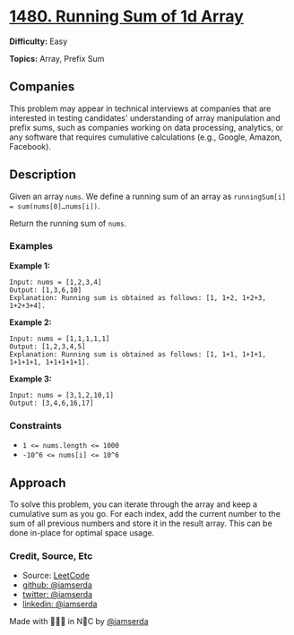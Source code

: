 # [1480. Running Sum of 1d Array](https://leetcode.com/problems/running-sum-of-1d-array/description)

**Difficulty:** Easy

**Topics:** Array, Prefix Sum

## Companies

This problem may appear in technical interviews at companies that are interested in testing candidates' understanding of array manipulation and prefix sums, such as companies working on data processing, analytics, or any software that requires cumulative calculations (e.g., Google, Amazon, Facebook).

## Description

Given an array `nums`. We define a running sum of an array as `runningSum[i] = sum(nums[0]…nums[i])`.

Return the running sum of `nums`.

### Examples

**Example 1:**

```plaintext
Input: nums = [1,2,3,4]
Output: [1,3,6,10]
Explanation: Running sum is obtained as follows: [1, 1+2, 1+2+3, 1+2+3+4].
```

**Example 2:**

```plaintext
Input: nums = [1,1,1,1,1]
Output: [1,2,3,4,5]
Explanation: Running sum is obtained as follows: [1, 1+1, 1+1+1, 1+1+1+1, 1+1+1+1+1].
```

**Example 3:**

```plaintext
Input: nums = [3,1,2,10,1]
Output: [3,4,6,16,17]
```

### Constraints

- `1 <= nums.length <= 1000`
- `-10^6 <= nums[i] <= 10^6`

## Approach

To solve this problem, you can iterate through the array and keep a cumulative sum as you go. For each index, add the current number to the sum of all previous numbers and store it in the result array. This can be done in-place for optimal space usage.

### Credit, Source, Etc

- Source: [LeetCode](https://leetcode.com/problems/running-sum-of-1d-array/description)
- [github: @iamserda](https://github.com/iamserda)
- [twitter: @iamserda](https://twitter.com/iamserda)
- [linkedin: @iamserda](https://linkedin.com/in/iamserda)

Made with 🤍🫶🏿 in N🗽C by [@iamserda](https://www.twitter.com/iamserda)